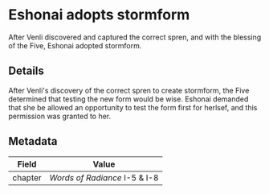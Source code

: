 # Eshonai adopts stormform
After Venli discovered and captured the correct spren, and with the blessing of the Five, Eshonai adopted stormform.

## Details
After Venli's discovery of the correct spren to create stormform, the Five determined that testing the new form would be wise. Eshonai demanded that she be allowed an opportunity to test the form first for herlsef, and this permission was granted to her.

## Metadata
| Field | Value |
| ----- | ----- |
| chapter | *Words of Radiance* I-5 & I-8 |
